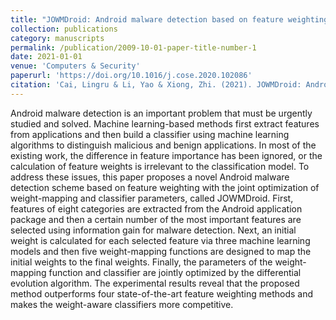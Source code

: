 ```yaml
---
title: "JOWMDroid: Android malware detection based on feature weighting with joint optimization of weight-mapping and classifier parameters"
collection: publications
category: manuscripts
permalink: /publication/2009-10-01-paper-title-number-1
date: 2021-01-01
venue: 'Computers & Security'
paperurl: 'https://doi.org/10.1016/j.cose.2020.102086'
citation: 'Cai, Lingru & Li, Yao & Xiong, Zhi. (2021). JOWMDroid: Android malware detection based on feature weighting with joint optimization of weight-mapping and classifier parameters. Computers & Security.'
---
```


Android malware detection is an important problem that must be urgently studied and solved. Machine learning-based methods first extract features from applications and then build a classifier using machine learning algorithms to distinguish malicious and benign applications. In most of the existing work, the difference in feature importance has been ignored, or the calculation of feature weights is irrelevant to the classification model. To address these issues, this paper proposes a novel Android malware detection scheme based on feature weighting with the joint optimization of weight-mapping and classifier parameters, called JOWMDroid. First, features of eight categories are extracted from the Android application package and then a certain number of the most important features are selected using information gain for malware detection. Next, an initial weight is calculated for each selected feature via three machine learning models and then five weight-mapping functions are designed to map the initial weights to the final weights. Finally, the parameters of the weight-mapping function and classifier are jointly optimized by the differential evolution algorithm. The experimental results reveal that the proposed method outperforms four state-of-the-art feature weighting methods and makes the weight-aware classifiers more competitive.
